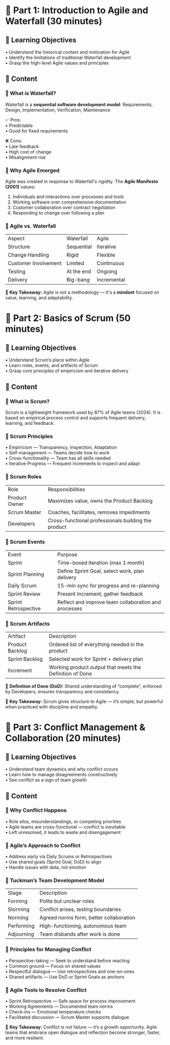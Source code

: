# 🧩 Part 1: Introduction to Agile and Waterfall (30 minutes)

## 🔹 Learning Objectives

• Understand the historical context and motivation for Agile  
• Identify the limitations of traditional Waterfall development  
• Grasp the high-level Agile values and principles

## 📖 Content

### 🔸 What is Waterfall?

Waterfall is a **sequential software development model**: Requirements, Design, Implementation, Verification, Maintenance

✅ Pros:  
• Predictable  
• Good for fixed requirements

❌ Cons:  
• Late feedback  
• High cost of change  
• Misalignment risk

### 🔸 Why Agile Emerged

Agile was created in response to Waterfall's rigidity. The **Agile Manifesto (2001)** values:

1. Individuals and interactions over processes and tools  
2. Working software over comprehensive documentation  
3. Customer collaboration over contract negotiation  
4. Responding to change over following a plan

### 🔸 Agile vs. Waterfall

|   |   |   |
|---|---|---|
|Aspect|Waterfall|Agile|
|Structure|Sequential|Iterative|
|Change Handling|Rigid|Flexible|
|Customer Involvement|Limited|Continuous|
|Testing|At the end|Ongoing|
|Delivery|Big-bang|Incremental|

🧠 **Key Takeaway:** Agile is not a methodology — it's a **mindset** focused on value, learning, and adaptability.

# 🧩 Part 2: Basics of Scrum (50 minutes)

## 🔹 Learning Objectives

• Understand Scrum’s place within Agile  
• Learn roles, events, and artifacts of Scrum  
• Grasp core principles of empiricism and iterative delivery

## 📖 Content

### 🔸 What is Scrum?

Scrum is a lightweight framework used by 87% of Agile teams (2024). It is based on empirical process control and supports frequent delivery, learning, and feedback.

### 🔸 Scrum Principles

• Empiricism — Transparency, Inspection, Adaptation  
• Self-management — Teams decide how to work  
• Cross-functionality — Team has all skills needed  
• Iterative Progress — Frequent increments to inspect and adapt

### 🔸 Scrum Roles

|   |   |
|---|---|
|Role|Responsibilities|
|Product Owner|Maximizes value, owns the Product Backlog|
|Scrum Master|Coaches, facilitates, removes impediments|
|Developers|Cross-functional professionals building the product|

### 🔸 Scrum Events

|   |   |
|---|---|
|Event|Purpose|
|Sprint|Time-boxed iteration (max 1 month)|
|Sprint Planning|Define Sprint Goal, select work, plan delivery|
|Daily Scrum|15-min sync for progress and re-planning|
|Sprint Review|Present Increment, gather feedback|
|Sprint Retrospective|Reflect and improve team collaboration and processes|

### 🔸 Scrum Artifacts

|   |   |
|---|---|
|Artifact|Description|
|Product Backlog|Ordered list of everything needed in the product|
|Sprint Backlog|Selected work for Sprint + delivery plan|
|Increment|Working product output that meets the Definition of Done|

📌 **Definition of Done (DoD):** Shared understanding of “complete”, enforced by Developers, ensures transparency and consistency.

🧠 **Key Takeaway:** Scrum gives structure to Agile — it’s simple, but powerful when practiced with discipline and empathy.

# 🧩 Part 3: Conflict Management & Collaboration (20 minutes)

## 🔹 Learning Objectives

• Understand team dynamics and why conflict occurs  
• Learn how to manage disagreements constructively  
• See conflict as a sign of team growth

## 📖 Content

### 🔸 Why Conflict Happens

• Role silos, misunderstandings, or competing priorities  
• Agile teams are cross-functional — conflict is inevitable  
• Left unresolved, it leads to waste and disengagement

### 🔸 Agile’s Approach to Conflict

• Address early via Daily Scrums or Retrospectives  
• Use shared goals (Sprint Goal, DoD) to align  
• Handle issues with data, not emotion

### 🔸 Tuckman’s Team Development Model

|   |   |
|---|---|
|Stage|Description|
|Forming|Polite but unclear roles|
|Storming|Conflict arises, testing boundaries|
|Norming|Agreed norms form, better collaboration|
|Performing|High-functioning, autonomous team|
|Adjourning|Team disbands after work is done|

### 🔸 Principles for Managing Conflict

• Perspective-taking — Seek to understand before reacting  
• Common ground — Focus on shared values  
• Respectful dialogue — Use retrospectives and one-on-ones  
• Shared artifacts — Use DoD or Sprint Goals as anchors

### 🔸 Agile Tools to Resolve Conflict

• Sprint Retrospective — Safe space for process improvement  
• Working Agreements — Documented team norms  
• Check-ins — Emotional temperature checks  
• Facilitated discussion — Scrum Master supports dialogue

🧠 **Key Takeaway:** Conflict is not failure — it’s a growth opportunity. Agile teams that embrace open dialogue and reflection become stronger, faster, and more resilient.